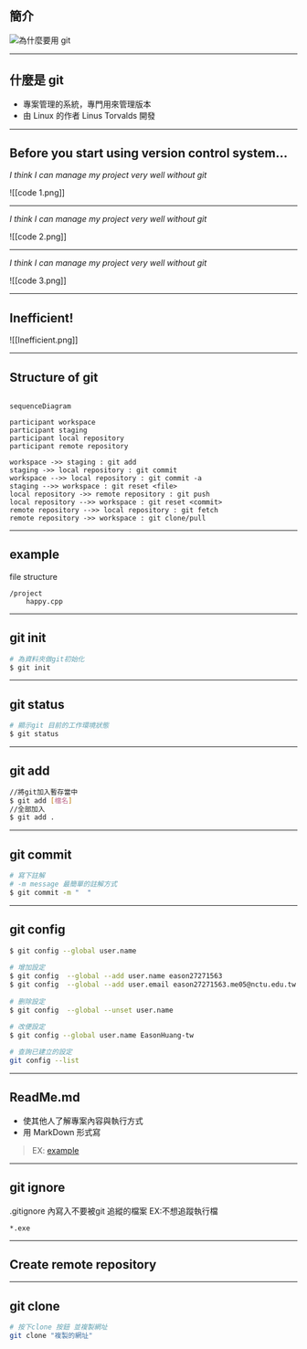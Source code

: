 ## 簡介

![為什麼要用 git](https://i.imgur.com/OLEtNj9.png)

---

## 什麼是 git

- 專案管理的系統，專門用來管理版本
- 由 Linux 的作者 Linus Torvalds 開發

---

## Before you start using version control system...

*I think I can manage my project very well without git*

![[code 1.png]]

---

*I think I can manage my project very well without git*

![[code 2.png]]

---

*I think I can manage my project very well without git*

![[code 3.png]]

---

## Inefficient!

![[Inefficient.png]]

---

## Structure of git

```mermaid

sequenceDiagram

participant workspace
participant staging
participant local repository
participant remote repository

workspace ->> staging : git add
staging ->> local repository : git commit
workspace -->> local repository : git commit -a
staging -->> workspace : git reset <file>
local repository ->> remote repository : git push
local repository -->> workspace : git reset <commit>
remote repository -->> local repository : git fetch
remote repository ->> workspace : git clone/pull

```

---

## example

file structure

```
/project
	happy.cpp
```

---

## git init

```bash
# 為資料夾做git初始化
$ git init
```

---

## git status

```bash
# 顯示git 目前的工作環境狀態
$ git status
```

---

## git add

```bash
//將git加入暫存當中
$ git add [檔名]
//全部加入
$ git add . 
```

---

## git commit

```bash
# 寫下註解 
# -m message 最簡單的註解方式 
$ git commit -m "  " 
```

---

## git config

```bash
$ git config --global user.name
 
# 增加設定
$ git config  --global --add user.name eason27271563
$ git config  --global --add user.email eason27271563.me05@nctu.edu.tw
 
# 删除設定
$ git config  --global --unset user.name
 
# 改便設定
$ git config --global user.name EasonHuang-tw

# 查詢已建立的設定
git config --list
```

---

## ReadMe.md 
- 使其他人了解專案內容與執行方式
- 用 MarkDown 形式寫

> EX:
> [example](https://github.com/zonghan0904/NCRL_Huskey_CV/blob/master/README.md)

---

## git ignore

.gitignore 內寫入不要被git 追縱的檔案
EX:不想追蹤執行檔

```
*.exe
```

---

## Create remote repository

---

## git clone

```bash
# 按下clone 按鈕 並複製網址
git clone "複製的網址"
```